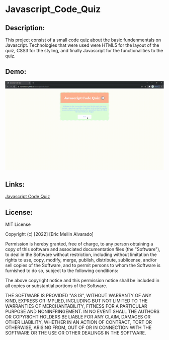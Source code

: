 # Javascript_Code_Quiz
## Description:
This project consist of a small code quiz about the basic fundenmentals on Javascript. Technologies that were used were  HTML5 for the layout of the quiz, CSS3 for the styling, and finally Javascript for the functionalities to the quiz.
## Demo:
![Demo to app](Javascript-Code-Quiz.gif "Javascript Code Quiz")
## Links:
[Javascript Code Quiz](https://vsanomons1.github.io/Javascript_Code_Quiz/)
## License:
MIT License

Copyright (c) [2022] [Eric Mellin Alvarado]

Permission is hereby granted, free of charge, to any person obtaining a copy
of this software and associated documentation files (the "Software"), to deal
in the Software without restriction, including without limitation the rights
to use, copy, modify, merge, publish, distribute, sublicense, and/or sell
copies of the Software, and to permit persons to whom the Software is
furnished to do so, subject to the following conditions:

The above copyright notice and this permission notice shall be included in all
copies or substantial portions of the Software.

THE SOFTWARE IS PROVIDED "AS IS", WITHOUT WARRANTY OF ANY KIND, EXPRESS OR
IMPLIED, INCLUDING BUT NOT LIMITED TO THE WARRANTIES OF MERCHANTABILITY,
FITNESS FOR A PARTICULAR PURPOSE AND NONINFRINGEMENT. IN NO EVENT SHALL THE
AUTHORS OR COPYRIGHT HOLDERS BE LIABLE FOR ANY CLAIM, DAMAGES OR OTHER
LIABILITY, WHETHER IN AN ACTION OF CONTRACT, TORT OR OTHERWISE, ARISING FROM,
OUT OF OR IN CONNECTION WITH THE SOFTWARE OR THE USE OR OTHER DEALINGS IN THE
SOFTWARE.